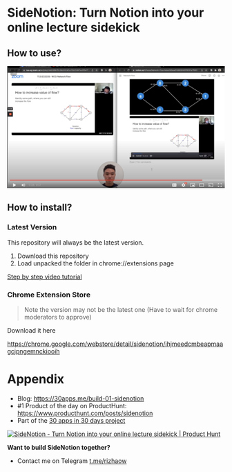 # SideNotion: Turn Notion into your online lecture sidekick

## How to use?

[![How to use SideNotion](images/readme/how-to-use.png)](https://www.youtube.com/watch?v=VlyQVYS2Y20)

## How to install?

### Latest Version

This repository will always be the latest version.

1. Download this repository
2. Load unpacked the folder in chrome://extensions page

[Step by step video tutorial](https://www.loom.com/share/00aaee56a5fc4548a8143811c91827c5)

### Chrome Extension Store

> Note the version may not be the latest one (Have to wait for chrome moderators to approve)

Download it here

https://chrome.google.com/webstore/detail/sidenotion/ihjmeedcmbeapmaagcjpngemnckiooih

# Appendix

- Blog: https://30apps.me/build-01-sidenotion
- #1 Product of the day on ProductHunt: https://www.producthunt.com/posts/sidenotion
- Part of the [30 apps in 30 days project](https://www.30apps.me)

<a href="https://www.producthunt.com/posts/sidenotion?utm_source=badge-top-post-badge&utm_medium=badge&utm_souce=badge-sidenotion" target="_blank"><img src="https://api.producthunt.com/widgets/embed-image/v1/top-post-badge.svg?post_id=318643&theme=light&period=daily" alt="SideNotion - Turn Notion into your online lecture sidekick | Product Hunt" style="width: 250px; height: 54px;" width="250" height="54" /></a>

**Want to build SideNotion together?**

- Contact me on Telegram [t.me/rizhaow](https://t.me/rizhaow)

